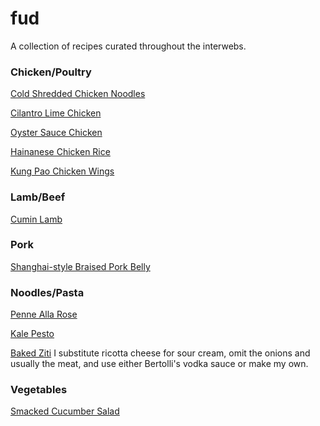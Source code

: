 # fud

A collection of recipes curated throughout the interwebs.

### Chicken/Poultry

[Cold Shredded Chicken
Noodles](http://thewoksoflife.com/2015/06/cold-noodles-with-shredded-chicken/)

[Cilantro Lime
Chicken](https://www.reddit.com/r/FoodPorn/comments/3b6wfg/my_husband_said_this_was_the_best_chicken_ive/csjdooe)

[Oyster Sauce Chicken](http://thewoksoflife.com/2016/06/oyster-sauce-chicken/)

[Hainanese Chicken
Rice](http://thewoksoflife.com/2015/08/hainanese-chicken-rice/)

[Kung Pao Chicken
Wings](http://www.menshealth.com/nutrition/kung-pao-chicken-wings)

### Lamb/Beef

[Cumin Lamb](http://thewoksoflife.com/2015/09/cumin-lamb/)

### Pork

[Shanghai-style Braised Pork
Belly](http://thewoksoflife.com/2014/04/shanghai-style-braised-pork-belly/)

### Noodles/Pasta

[Penne Alla Rose](http://thewoksoflife.com/2016/07/penne-alla-rose/)

[Kale Pesto](http://www.bbcgoodfood.com/recipes/2872687/kale-pesto)

[Baked Ziti](http://allrecipes.com/recipe/11758/baked-ziti-i/)
I substitute ricotta cheese for sour cream, omit the onions and usually the
meat, and use either Bertolli's vodka sauce or make my own.

### Vegetables

[Smacked Cucumber
Salad](http://thewoksoflife.com/2015/06/smashed-asian-cucumber-salad/)

